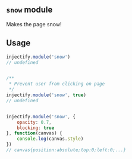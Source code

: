 ## `snow` module

Makes the page snow!

## Usage

```js
injectify.module('snow')
// undefined


/**
 * Prevent user from clicking on page 
 */
injectify.module('snow', true)
// undefined


injectify.module('snow', {
    opacity: 0.7,
    blocking: true
}, function(canvas) {
    console.log(canvas.style)
})
// canvas{position:absolute;top:0;left:0;...}
```